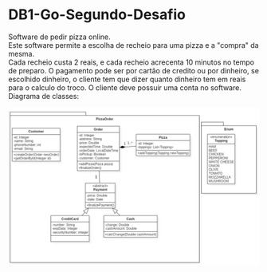 # DB1-Go-Segundo-Desafio
Software de pedir pizza online.  
Este software permite a escolha de recheio para uma pizza e a "compra" da mesma.  
Cada recheio custa 2 reais, e cada recheio acrecenta 10 minutos no tempo de preparo.
O pagamento pode ser por cartão de credito ou por dinheiro, se escolhido dinheiro, o cliente tem que dizer quanto dinheiro tem
em reais para o calculo do troco. O cliente deve possuir uma conta no software.  
Diagrama de classes:  

![Screenshot](Pizza.png)
